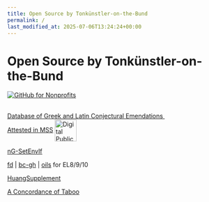 ```yaml
---
title: Open Source by Tonkünstler-on-the-Bund
permalink: /
last_modified_at: 2025-07-06T13:24:24+00:00
---
```

# Open Source by Tonkünstler-on-the-Bund
<a href="https://nonprofits.github.com">
    <img alt="GitHub for Nonprofits" src="https://img.shields.io/badge/GitHub-for%20Nonprofits-lightgrey?logo=github"></a>

&nbsp;  
[Database of Greek and Latin Conjectural Emendations&nbsp;  
Attested in MSS](https://t18d.github.io/attested-conjectures/) <a href="https://www.digitalpublicgoods.net/r/database-of-greek-and-latin-conjectural-emendations-attested-in-mss" target="_blank" rel="noopener noreferrer"><img src="https://t18d.github.io/assets/dpg-badge.png" width="50" align="center" alt="Digital Public Goods Badge"></a>

[nG-SetEnvIf](https://github.com/t18d/nG-SetEnvIf)

[fd](https://copr.fedorainfracloud.org/coprs/tkbcopr/fd/) \| [bc-gh](https://copr.fedorainfracloud.org/coprs/tkbcopr/bc-gh/) \| [oils](https://copr.fedorainfracloud.org/coprs/tkbcopr/oils-for-unix/) for EL8/9/10

[HuangSupplement](https://t18d.github.io/HuangSupplement/)

[A Concordance of Taboo](https://t18d.github.io/taboo-concordance/)
